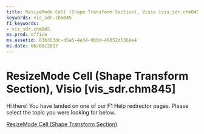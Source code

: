 ```yaml
---
title: ResizeMode Cell (Shape Transform Section), Visio [vis_sdr.chm845]
keywords: vis_sdr.chm845
f1_keywords:
- vis_sdr.chm845
ms.prod: office
ms.assetid: 83b363dc-d5a5-4a34-960d-46852d5369e4
ms.date: 06/08/2017
---
```



# ResizeMode Cell (Shape Transform Section), Visio [vis_sdr.chm845]

Hi there! You have landed on one of our F1 Help redirector pages. Please select the topic you were looking for below.

[ResizeMode Cell (Shape Transform Section)](http://msdn.microsoft.com/library/49816e46-fa83-3ee4-1451-9c85fbd0f519%28Office.15%29.aspx)

